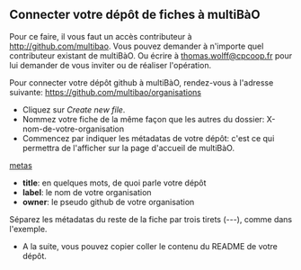 ## Connecter votre dépôt de fiches à multiBàO

Pour ce faire, il vous faut un accès contributeur à http://github.com/multibao. Vous pouvez demander à n'importe quel contributeur existant de multiBàO. Ou écrire à thomas.wolff@cpcoop.fr pour lui demander de vous inviter ou de réaliser l'opération.

Pour connecter votre dépôt github à multiBàO, rendez-vous à l'adresse suivante:
https://github.com/multibao/organisations

* Cliquez sur *Create new file*.
* Nommez votre fiche de la même façon que les autres du dossier: X-nom-de-votre-organisation
* Commencez par indiquer les métadatas de votre dépôt: c'est ce qui permettra de l'afficher sur la page d'accueil de multiBàO.

[metas](https://framapic.org/AoDqHJ6XA5fE/Pbi9y8wJyF0l.png)

 * **title**: en quelques mots, de quoi parle votre dépôt
 * **label**: le nom de votre organisation
 * **owner**: le pseudo github de votre organisation

Séparez les métadatas du reste de la fiche par trois tirets (---), comme dans l'exemple.

* A la suite, vous pouvez copier coller le contenu du README de votre dépôt.
